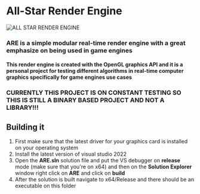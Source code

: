 # All-Star Render Engine

![ALL STAR RENDER ENGINE](https://github.com/Shinkonomi/ARE/blob/main/images/ARELogo.png "All Star Render Engine")

### ARE is a simple modular real-time render engine with a great emphasize on being used in game engines
#### This render engine is created with the OpenGL graphics API and it is a personal project for testing different algorithms in real-time computer graphics specifically for game engines use cases

### **CURRENTLY THIS PROJECT IS ON CONSTANT TESTING SO THIS IS STILL A BINARY BASED PROJECT AND NOT A LIBRARY!!!**

## Building it

1. First make sure that the latest driver for your graphics card is installed on your operating system
2. Install the latest version of visual studio 2022
3. Open the **ARE.sln** solution file and put the VS debugger on **release** mode (make sure that you're on x64) and then on the **Solution Explorer** window right click on **ARE** and click on **build**
4. After the solution is built navigate to x64/Release and there should be an executable on this folder